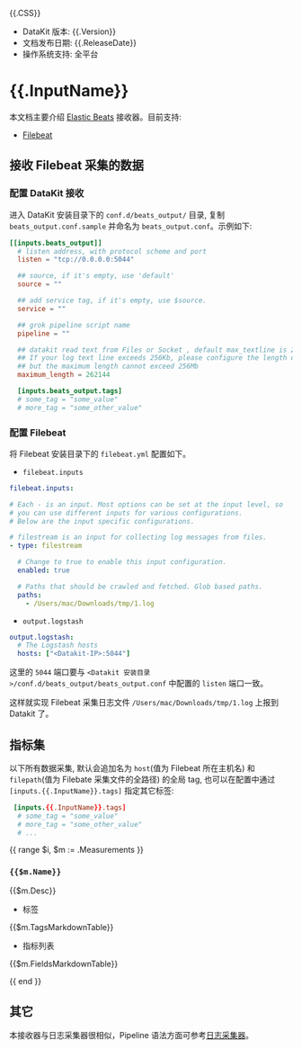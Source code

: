 {{.CSS}}

- DataKit 版本: {{.Version}}
- 文档发布日期: {{.ReleaseDate}}
- 操作系统支持: 全平台

# {{.InputName}}

本文档主要介绍 [Elastic Beats](https://www.elastic.co/products/beats/) 接收器。目前支持:

- [Filebeat](https://www.elastic.co/products/beats/filebeat/)

## 接收 Filebeat 采集的数据

### 配置 DataKit 接收

进入 DataKit 安装目录下的 `conf.d/beats_output/` 目录, 复制 `beats_output.conf.sample` 并命名为 `beats_output.conf`。示例如下: 

```toml
[[inputs.beats_output]]
  # listen address, with protocol scheme and port
  listen = "tcp://0.0.0.0:5044"

  ## source, if it's empty, use 'default'
  source = ""

  ## add service tag, if it's empty, use $source.
  service = ""

  ## grok pipeline script name
  pipeline = ""

  ## datakit read text from Files or Socket , default max_textline is 256k
  ## If your log text line exceeds 256Kb, please configure the length of your text,
  ## but the maximum length cannot exceed 256Mb
  maximum_length = 262144

  [inputs.beats_output.tags]
  # some_tag = "some_value"
  # more_tag = "some_other_value"
```

### 配置 Filebeat

将 Filebeat 安装目录下的 `filebeat.yml` 配置如下。

- `filebeat.inputs`

```yml
filebeat.inputs:

# Each - is an input. Most options can be set at the input level, so
# you can use different inputs for various configurations.
# Below are the input specific configurations.

# filestream is an input for collecting log messages from files.
- type: filestream

  # Change to true to enable this input configuration.
  enabled: true

  # Paths that should be crawled and fetched. Glob based paths.
  paths:
    - /Users/mac/Downloads/tmp/1.log
```

- `output.logstash`

```yml
output.logstash:
  # The Logstash hosts
  hosts: ["<Datakit-IP>:5044"]
```

这里的 `5044` 端口要与 `<Datakit 安装目录>/conf.d/beats_output/beats_output.conf` 中配置的 `listen` 端口一致。

这样就实现 Filebeat 采集日志文件 `/Users/mac/Downloads/tmp/1.log` 上报到 Datakit 了。

## 指标集

以下所有数据采集, 默认会追加名为 `host`(值为 Filebeat 所在主机名) 和 `filepath`(值为 Filebate 采集文件的全路径) 的全局 tag, 也可以在配置中通过 `[inputs.{{.InputName}}.tags]` 指定其它标签:

``` toml
 [inputs.{{.InputName}}.tags]
  # some_tag = "some_value"
  # more_tag = "some_other_value"
  # ...
```

{{ range $i, $m := .Measurements }}

### `{{$m.Name}}`

{{$m.Desc}}

-  标签

{{$m.TagsMarkdownTable}}

- 指标列表

{{$m.FieldsMarkdownTable}}

{{ end }} 

## 其它

本接收器与日志采集器很相似，Pipeline 语法方面可参考[日志采集器](logging)。
